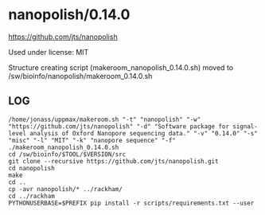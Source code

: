 nanopolish/0.14.0
========================

<https://github.com/jts/nanopolish>

Used under license:
MIT


Structure creating script (makeroom_nanopolish_0.14.0.sh) moved to /sw/bioinfo/nanopolish/makeroom_0.14.0.sh

LOG
---

    /home/jonass/uppmax/makeroom.sh "-t" "nanopolish" "-w" "https://github.com/jts/nanopolish" "-d" "Software package for signal-level analysis of Oxford Nanopore sequencing data." "-v" "0.14.0" "-s" "misc" "-l" "MIT" "-k" "nanopore sequence" "-f"
    ./makeroom_nanopolish_0.14.0.sh
    cd /sw/bioinfo/$TOOL/$VERSION/src
    git clone --recursive https://github.com/jts/nanopolish.git
    cd nanopolish
    make
    cd ..
    cp -avr nanopolish/* ../rackham/
    cd ../rackham
    PYTHONUSERBASE=$PREFIX pip install -r scripts/requirements.txt --user
